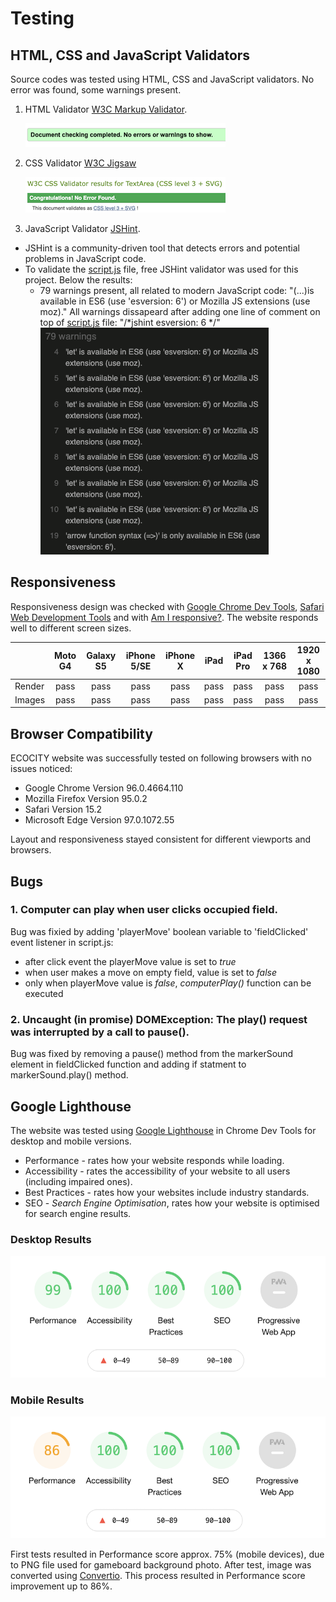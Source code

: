 # Testing
## HTML, CSS and JavaScript Validators
Source codes was tested using HTML, CSS and JavaScript validators. No error was found, some warnings present.
1. HTML Validator [W3C Markup Validator](https://validator.w3.org/).
  
    ![HTML Validator](assets/images/testing/html-validator.png)


2. CSS Validator [W3C Jigsaw](https://jigsaw.w3.org/css-validator/)

    ![CSS Validator](assets/images/testing/jigsaw-css-validator.png)

3. JavaScript Validator [JSHint](https://jshint.com/).

- JSHint is a community-driven tool that detects errors and potential problems in JavaScript code. 
- To validate the [script.js](assets/js/script.js) file, free JSHint validator was used for this project. Below the results:
  - 79 warnings present, all related to modern JavaScript code: "(...)is available in ES6 (use 'esversion: 6') or Mozilla JS extensions (use moz)." All warnings dissapeard after adding one line of comment on top of [script.js](assets/js/script.js) file: "/*jshint esversion: 6 */" <br>
    ![JSHint Warnings Example](assets/images/testing/jshint-warnings.png)

## Responsiveness
Responsiveness design was checked with [Google Chrome Dev Tools](https://developer.chrome.com/), [Safari Web Development Tools](https://developer.apple.com/safari/tools/) and with [Am I responsive?](http://ami.responsivedesign.is/). The website responds well to different screen sizes.

|        | Moto G4 | Galaxy S5 | iPhone 5/SE | iPhone X | iPad | iPad Pro | 1366 x 768 | 1920 x 1080 |
|--------|:-------:|:---------:|:-----------:|:--------:|:----:|:--------:|:----------:|:-----------:|
| Render |   pass  |    pass   |     pass    |   pass   | pass |   pass   |    pass    |     pass    |
| Images |   pass  |    pass   |     pass    |   pass   | pass |   pass   |    pass    |     pass    |


## Browser Compatibility
ECOCITY website was successfully tested on following browsers with no issues noticed:
- Google Chrome Version 96.0.4664.110
- Mozilla Firefox Version 95.0.2
- Safari Version 15.2
- Microsoft Edge Version 97.0.1072.55
  
Layout and responsiveness stayed consistent for different viewports and browsers.
## Bugs
### 1. Computer can play when user clicks occupied field.
Bug was fixied by adding 'playerMove' boolean variable to 'fieldClicked' event listener in script.js:
- after click event the playerMove value is set to *true*
- when user makes a move on empty field, value is set to *false*
- only when playerMove value is *false*, *computerPlay()* function can be executed
### 2. Uncaught (in promise) DOMException: The play() request was interrupted by a call to pause().
Bug was fixed by removing a pause() method from the markerSound element in fieldClicked function and adding if statment to markerSound.play() method.

## Google Lighthouse
The website was tested using [Google Lighthouse](https://developers.google.com/web/tools/lighthouse) in Chrome Dev Tools for desktop and mobile versions.
- Performance - rates how your website responds while loading.
- Accessibility - rates the accessibility of your website to all users (including impaired ones).
- Best Practices - rates how your websites include industry standards.
- SEO - *Search Engine Optimisation*, rates how your website is optimised for search engine results.
### Desktop Results

![Lighthouse Desktop](assets/images/testing/lighthouse-desktop.png)

### Mobile Results

![Lighthouse Mobile](assets/images/testing/lighthouse-mobile.png)

First tests resulted in Performance score approx. 75% (mobile devices), due to PNG file used for gameboard background photo. After test, image was converted using [Convertio](https://convertio.co/). This process resulted in Performance score improvement up to 86%.